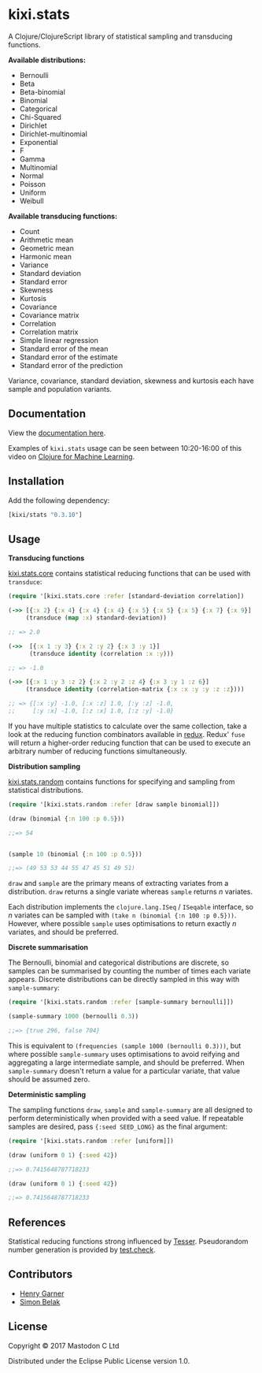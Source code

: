 # kixi.stats

A Clojure/ClojureScript library of statistical sampling and transducing functions.

**Available distributions:**

* Bernoulli
* Beta
* Beta-binomial
* Binomial
* Categorical
* Chi-Squared
* Dirichlet
* Dirichlet-multinomial
* Exponential
* F
* Gamma
* Multinomial
* Normal
* Poisson
* Uniform
* Weibull

**Available transducing functions:**

* Count
* Arithmetic mean
* Geometric mean
* Harmonic mean
* Variance
* Standard deviation
* Standard error
* Skewness
* Kurtosis
* Covariance
* Covariance matrix
* Correlation
* Correlation matrix
* Simple linear regression
* Standard error of the mean
* Standard error of the estimate
* Standard error of the prediction

Variance, covariance, standard deviation, skewness and kurtosis each have sample and population variants.

## Documentation

View the [documentation here](http://mastodonc.github.io/kixi.stats/).

Examples of `kixi.stats` usage can be seen between 10:20-16:00 of this video on [Clojure for Machine Learning](https://skillsmatter.com/skillscasts/9050-clojure-for-machine-learning).

## Installation

Add the following dependency:

```clojure
[kixi/stats "0.3.10"]
```

## Usage

**Transducing functions**

[kixi.stats.core](https://github.com/MastodonC/kixi.stats/blob/master/src/kixi/stats/core.cljc) contains statistical reducing functions that can be used with `transduce`:

```clojure
(require '[kixi.stats.core :refer [standard-deviation correlation])

(->> [{:x 2} {:x 4} {:x 4} {:x 4} {:x 5} {:x 5} {:x 5} {:x 7} {:x 9}]
     (transduce (map :x) standard-deviation))

;; => 2.0

(->>  [{:x 1 :y 3} {:x 2 :y 2} {:x 3 :y 1}]
      (transduce identity (correlation :x :y)))

;; => -1.0

(->> [{:x 1 :y 3 :z 2} {:x 2 :y 2 :z 4} {:x 3 :y 1 :z 6}]
     (transduce identity (correlation-matrix {:x :x :y :y :z :z})))

;; => {[:x :y] -1.0, [:x :z] 1.0, [:y :z] -1.0,
;;     [:y :x] -1.0, [:z :x] 1.0, [:z :y] -1.0}
```

If you have multiple statistics to calculate over the same collection, take a look at the reducing function combinators available in [redux](https://github.com/henrygarner/redux). Redux' `fuse` will return a higher-order reducing function that can be used to execute an arbitrary number of reducing functions simultaneously.

**Distribution sampling**

[kixi.stats.random](https://github.com/MastodonC/kixi.stats/blob/master/src/kixi/stats/random.cljc) contains functions for specifying and sampling from statistical distributions.

```clojure
(require '[kixi.stats.random :refer [draw sample binomial]])

(draw (binomial {:n 100 :p 0.5}))

;;=> 54


(sample 10 (binomial {:n 100 :p 0.5}))

;;=> (49 53 53 44 55 47 45 51 49 51)
```

`draw` and `sample` are the primary means of extracting variates from a distribution. `draw` returns a single variate whereas `sample` returns _n_ variates.

Each distribution implements the `clojure.lang.ISeq` / `ISeqable`  interface, so _n_ variates can be sampled with `(take n (binomial {:n 100 :p 0.5}))`. However, where possible `sample` uses optimisations to return exactly _n_ variates, and should be preferred.

**Discrete summarisation**

The Bernoulli, binomial and categorical distributions are discrete, so samples can be summarised by counting the number of times each variate appears. Discrete distributions can be directly sampled in this way with `sample-summary`:

```clojure
(require '[kixi.stats.random :refer [sample-summary bernoulli]])

(sample-summary 1000 (bernoulli 0.3))

;;=> {true 296, false 704}
```

This is equivalent to `(frequencies (sample 1000 (bernoulli 0.3)))`, but where possible `sample-summary` uses optimisations to avoid reifying and aggregating a large intermediate sample, and should be preferred. When `sample-summary` doesn't return a value for a particular variate, that value should be assumed zero.

**Deterministic sampling**

The sampling functions `draw`, `sample` and `sample-summary` are all designed to perform deterministically when provided with a seed value. If repeatable samples are desired, pass `{:seed SEED_LONG}` as the final argument:

```clojure
(require '[kixi.stats.random :refer [uniform]])

(draw (uniform 0 1) {:seed 42})

;;=> 0.7415648787718233

(draw (uniform 0 1) {:seed 42})

;;=> 0.7415648787718233
```

## References

Statistical reducing functions strong influenced by [Tesser](https://github.com/aphyr/tesser).
Pseudorandom number generation is provided by [test.check](https://github.com/clojure/test.check/).

## Contributors

  * [Henry Garner](https://github.com/henrygarner)
  * [Simon Belak](https://github.com/sbelak)

## License

Copyright © 2017 Mastodon C Ltd

Distributed under the Eclipse Public License version 1.0.
